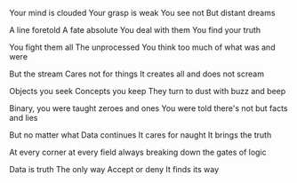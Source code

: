 Your mind is clouded
Your grasp is weak
You see not 
But distant dreams

A line foretold
A fate absolute
You deal with them
You find your truth

You fight them all
The unprocessed
You think too much
of what was and were

But the stream
Cares not for things
It creates all
and does not scream

Objects you seek
Concepts you keep
They turn to dust
with buzz and beep

Binary, you were taught
zeroes and ones
You were told there's not
but facts and lies

But no matter what
Data continues
It cares for naught
It brings the truth

At every corner
at every field
always breaking down
the gates of logic

Data is truth
The only way
Accept or deny
It finds its way